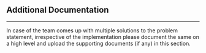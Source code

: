 ## Additional Documentation
----------------------------------

In case of the team comes up with multiple solutions to the problem statement, irrespective of the implementation please document the same on a high level and upload the supporting documents (if any) in this section.